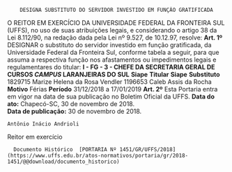         DESIGNA SUBSTITUTO DO SERVIDOR INVESTIDO EM FUNÇÃO GRATIFICADA  

 O REITOR EM EXERCÍCIO DA UNIVERSIDADE FEDERAL DA FRONTEIRA SUL (UFFS), no uso de suas atribuições legais, e considerando o artigo 38 da Lei 8.112/90, na redação dada pela Lei nº 9.527, de 10.12.97, resolve:   **Art. 1º**  DESIGNAR o substituto do servidor investido em função gratificada, da Universidade Federal da Fronteira Sul, conforme tabela a seguir, para que assuma a respectiva função nos afastamentos ou impedimentos legais e regulamentares do titular: **I - FG - 3 - CHEFE DA SECRETARIA GERAL DE CURSOS *CAMPUS*  LARANJEIRAS DO SUL**     **Siape**   **Titular**   **Siape**   **Substituto**     1829715   Marize Helena da Rosa Vendler   1196653   Caleb Assis da Rocha     **Motivo**   Férias   **Período**   31/12/2018 a 17/01/2019       **Art. 2º**  Esta Portaria entra em vigor na data de sua publicação no Boletim Oficial da UFFS.      **Data do ato:** Chapecó-SC, 30 de novembro de 2018.   
 **Data de publicação:**  30 de novembro de 2018. 

    Antônio Inácio Andrioli   
 Reitor em exercício 

      Documento Histórico  [PORTARIA Nº 1451/GR/UFFS/2018](https://www.uffs.edu.br/atos-normativos/portaria/gr/2018-1451/@@download/documento_historico)     
      